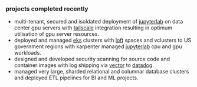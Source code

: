 ### projects completed recently
* multi-tenant, secured and isoldated deployment of [jupyterlab](https://jupyter.org) on data center gpu servers with [tailscale](https://tailscale.com) integration resulting in optimum utilisation of gpu server resources.
* deployed and managed [eks](https://aws.amazon.com/eks) clusters with [loft](https://loft.sh) spaces and vclusters to US government regions with karpenter managed [jupyterlab](https://jupyter.org) cpu and gpu workloads.
* designed and developed security scanning for source code and container images with log shipping via [vector](https://vector.dev) to [datadog](https://www.datadoghq.com).
* managed very large, sharded relational and columnar database clusters and deployed ETL pipelines for BI and ML projects.


